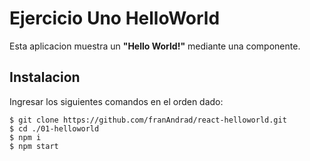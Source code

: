# Ejercicio Uno HelloWorld

Esta aplicacion muestra un **"Hello World!"** mediante una componente.


## Instalacion 
Ingresar los siguientes comandos en el orden dado:
```
$ git clone https://github.com/franAndrad/react-helloworld.git
$ cd ./01-helloworld
$ npm i
$ npm start
```
